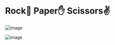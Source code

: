 # Rock👊 Paper✋ Scissors✌

![image](https://github.com/satyamkumar420/Rock_Paper_Scissors/assets/98641231/7b09e366-cd22-4a85-be25-648567de3dfd)

![image](https://github.com/satyamkumar420/Rock_Paper_Scissors/assets/98641231/166c6dfd-aeba-4c30-b639-4226d2ac3169)
